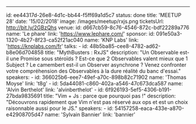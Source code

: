 ---

id: ee44317d-26e8-4d1c-bb44-f5ff69a1d5c7
status: done
title: 'MEETUP 28'
date: '15/02/2018'
image: /images/meetup/rxjs.png
ticketsUrl: http://bit.ly/2GBzQhs
venue:
id: d667cb59-8c76-4546-872c-bdf22289a776
name: 'Le phare'
link: 'https://www.lephare.com/'
sponsor:
id: 091e50a3-1320-4b27-8f23-ca52f21ac040
name: 'KNP Labs'
link: 'https://knplabs.com/fr'
talks: -
id: 48b5ba85-cee8-4782-ad62-b8e06d704858
title: "MythBusters : RxJS"
description: "Un Observable est-il une Promise sous stéroïds ? Est-ce que 2 Observables valent mieux que 1 Subject ? Le camembert est-il un Observer asynchrone ?
Venez confronter votre compréhension des Observables à la dure réalité du banc d'essai."
speakers: -
id: 366025b6-eee7-49ef-a70c-898b82c71902
name: 'Thomas Moyse'
link: 't8g' -
id: 5da44081-c860-402a-a546-47c673dca587
name: 'Alvin Berthelot'
link: 'alvinberthelot' -
id: 6f926193-5ef5-4306-b191-27bda9835691
title: "Vim + Js : parce que pourquoi pas !"
description: "Découvrons rapidement que Vim n'est pas réservé aux ops et est un choix raisonnable aussi pour le JS."
speakers: -
id: 54157258-eaca-433e-a870-e42908705d47
name: 'Sylvain Bannier'
link: 'bannier'
